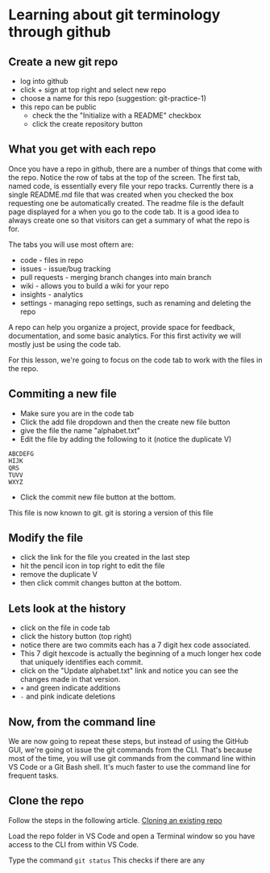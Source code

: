 # Learning about git terminology through github


## Create a new git repo 

* log into github
* click + sign at top right and select new repo
* choose a name for this repo  (suggestion: git-practice-1)
* this repo can be public
  * check the the "Initialize with a README" checkbox
  * click the create repository button

## What you get with each repo

Once you have a repo in github, there are a number of things that come with the repo.  Notice the row of tabs at the top of the screen.  The first tab, named code, is essentially every file your repo tracks.  Currently there is a single README.md file that was created when you checked the box requesting one be automatically created.  The readme file is the default page displayed for a when you go to the code tab. It is a good idea to always create one so that visitors can get a summary of what the repo is for.

The tabs you will use most oftern are:

* code - files in repo
* issues - issue/bug tracking
* pull requests - merging branch changes into main branch
* wiki - allows you to build a wiki for your repo
* insights - analytics
* settings - managing repo settings, such as renaming and deleting the repo

A repo can help you organize a project, provide space for feedback, documentation, and some basic analytics.  For this first activity we will mostly just be using  the code tab.

For this lesson, we're going to focus on the code tab to work with the files in the repo.

## Commiting a new file
* Make sure you are in the code tab
* Click the add file dropdown and then the create new file button
* give the file the name "alphabet.txt"
* Edit the file by adding the following to it (notice the duplicate V)
```
ABCDEFG
HIJK
QRS
TUVV
WXYZ
```
* Click the commit new file button at the bottom.

This file is now known to git.  git is storing a version of this file

## Modify the file
* click the link for the file you created in the last step 
* hit the pencil icon in top right to edit the file
* remove the duplicate V
* then click commit changes button at the bottom.

## Lets look at the history
* click on the file in code tab
* click the history button (top right)
* notice there are two commits each has a 7 digit hex code associated.
* This 7 digit hexcode is actually the beginning of a much longer hex code that uniquely identifies each commit.
* click on the "Update alphabet.txt" link and notice you can see the changes made in that version.
* ```+``` and green indicate additions
* ```-``` and pink indicate deletions

## Now, from the command line

We are now going to repeat these steps, but instead of using the GitHub GUI, we're going ot issue the git commands from the CLI. That's because most of the time, you will use git commands from the command line within VS Code or a Git Bash shell. It's much faster to use the command line for frequent tasks.

## Clone the repo

Follow the steps in the following article.
[Cloning an existing repo](https://github.com/hoc-courses/shared-resources/blob/main/git-cloning-existing-repo.md)

Load the repo folder in VS Code and open a Terminal window so you have access to the CLI from within VS Code.

Type the command ````git status````
This checks if there are any 



